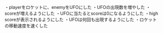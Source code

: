 ・playerをロケットに、enemyをUFOにした
・UFOの出現数を増やした
・scoreが増えるようにした
・UFOに当たるとscoreは0になるようにした
・high scoreが表示されるようにした
・UFOは何回も出現するようにした
・ロケットの移動速度を速くした